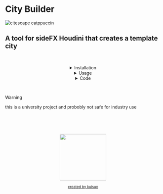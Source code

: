 # City Builder 



<!-- Image -->

![citescape catppuccin](https://github.com/JoeHarper-tech/VFX-6102-citybuilder/blob/main/pictures/cat_evening-sky.png?raw=true)

<!-- Title -->

## A tool for sideFX Houdini that creates a template city
&nbsp; <br>


<!-- Installation -->
<details align="center">
 <summary>Installation</summary>
    
 <p align="left">
  
 &nbsp; 
 ### Step one
 <img src="https://github.com/kuisux/VFX-6102-citybuilder/blob/main/pictures/installation/tut01.png?raw=true" width="500">\
 right click in the toolbar and click new tool <br>
 &nbsp; 
 ## 

 ### Step two
 <img src="https://github.com/kuisux/VFX-6102-citybuilder/blob/main/pictures/installation/step02.png?raw=true" width="500">\
 Fill in the Name and Label of the tool, add an icon aswell if you want :D <br>
 &nbsp; 
 ##
 
 ### Step three
 <img src="https://github.com/kuisux/VFX-6102-citybuilder/blob/main/pictures/installation/step03.png?raw=true" width="500">\
 Press the script tab, then paste the [script](https://github.com/kuisux/VFX-6102-citybuilder/blob/main/cityBuilder_v001.py) into the box <br>
 &nbsp; 
 ##


 ### Step four
 <img src="https://github.com/kuisux/VFX-6102-citybuilder/blob/main/pictures/installation/step04.png?raw=true" width="500">\
 Press the accpet button <br>
 &nbsp; 
 ##

</p>
</details>

<!-- Usage -->
<details align="center">
<summary>Usage</summary>

### Step One
<img src="https://github.com/kuisux/VFX-6102-citybuilder/blob/main/pictures/Usage/usageOne.png?raw=true" width="500">\
Press the tool from the tool shelf <br>
&nbsp;
##

### Step two
<img src="https://github.com/kuisux/VFX-6102-citybuilder/blob/main/pictures/Usage/usageTwo.png?raw=true" width="500">\
Fill in the window with the desired parameters <br>
&nbsp;
##
 
</details>

<!-- Code -->
<details align="center">
<summary>Code</summary>

<div align="left">
 
```python
from PySide2 import QtCore
from PySide2 import QtWidgets
import hou
import json
import os
import random


class cityBuilder(QtWidgets.QWidget):
    def __init__(self, parent=None):

#------------------------------------------------------------------------------------------------------------------
# Creating the Vertical Layout

        QtWidgets.QWidget.__init__(self, parent)
        self.setWindowTitle('City Builder')
        self.vBox = QtWidgets.QVBoxLayout()

#------------------------------------------------------------------------------------------------------------------
# Creating the widgets in the UI starting with Building Density

# Label
        hboxBuildingDensity = QtWidgets.QHBoxLayout()
        self.labelBuildingDensity = QtWidgets.QLabel(
            'How many buildings would you like'
            )
        self.labelBuildingDensity.setMinimumWidth(175)
        hboxBuildingDensity.addWidget(self.labelBuildingDensity)

# Text box

        self.textInputBuildingDensity = QtWidgets.QLineEdit(self)
        self.textInputBuildingDensity.setMinimumWidth(175)
        hboxBuildingDensity.addWidget(self.textInputBuildingDensity)
        self.vBox.addLayout(hboxBuildingDensity)

#------------------------------------------------------------------------------------------------------------------
# Max Floors

# Label
        hboxMaxFloors = QtWidgets.QHBoxLayout()
        self.labelMaxFloors = QtWidgets.QLabel(
            'whats the maximum ammount of floors for a building'
            )
        self.labelMaxFloors.setMinimumWidth(175)
        hboxMaxFloors.addWidget(self.labelMaxFloors)

# Text Box

        self.textInputMaxFloors = QtWidgets.QLineEdit(self)
        self.textInputMaxFloors.setMinimumWidth(175)
        hboxMaxFloors.addWidget(self.textInputMaxFloors)
        self.vBox.addLayout(hboxMaxFloors)

#------------------------------------------------------------------------------------------------------------------
# Min Floors

# Label
        hboxMinFloors = QtWidgets.QHBoxLayout()
        self.labelMinFloors = QtWidgets.QLabel(
            'what are the minimum ammount of floors for a building'
            )
        self.labelMinFloors.setMinimumWidth(175)
        hboxMinFloors.addWidget(self.labelMinFloors)

# Text Box

        self.TextInputMinFloors = QtWidgets.QLineEdit(self)
        self.TextInputMinFloors.setMinimumWidth(175)
        hboxMinFloors.addWidget(self.TextInputMinFloors)
        self.vBox.addLayout(hboxMinFloors)

#------------------------------------------------------------------------------------------------------------------
# Location

# Label
        hboxLocation = QtWidgets.QHBoxLayout()
        self.LabelLocation = QtWidgets.QLabel(
            'where would you like to placce the city'
            )
        self.LabelLocation.setMinimumWidth(175)
        hboxLocation.addWidget(self.LabelLocation)

# X location
        self.textInputLocationX = QtWidgets.QLineEdit(self)
        self.textInputLocationX.setMinimumWidth(50)

# Y Location
        self.textInputLocationY = QtWidgets.QLineEdit(self)
        self.textInputLocationY.setMinimumWidth(50)

# Z Location
        self.textInputLocationZ = QtWidgets.QLineEdit(self)
        self.textInputLocationZ.setMinimumWidth(50)
        
        hboxLocation.addWidget(self.textInputLocationX)
        hboxLocation.addWidget(self.textInputLocationY)
        hboxLocation.addWidget(self.textInputLocationZ)
        self.vBox.addLayout(hboxLocation)

#------------------------------------------------------------------------------------------------------------------
# Snap to ground
        '''
# Label
        
        hboxSnap = QtWidgets.QHBoxLayout()
        self.LabelSnap = QtWidgets.QLabel(
            'snap to ground?'
            )
        self.LabelSnap.setMinimumWidth(25)
        hboxSnap.addWidget(self.LabelSnap)

#check box
        self.checkBoxSnap = QtWidgets.QCheckBox()
        self.checkBoxSnap.setMinimumWidth(25)
        hboxSnap.addWidget(self.checkBoxSnap)
        self.vBox.addLayout(hboxSnap)     
        '''   

#label
        hboxSnapMenu = QtWidgets.QHBoxLayout()
        self.ddlLabel = QtWidgets.QLabel(
            'object to snap to'
        )
        self.ddlLabel.setMinimumWidth(175)
        hboxSnapMenu.addWidget(self.ddlLabel)
        
#drop down
        self.DdlSnap = QtWidgets.QComboBox()
        self.DdlSnap.addItem('None')
        self.DdlSnap.addItem('One')
        self.DdlSnap.addItem('two')
        self.DdlSnap.setMinimumWidth(175)
        hboxSnapMenu.addWidget(self.DdlSnap)
        self.vBox.addLayout(hboxSnapMenu)


        def ddlCheckBox(self, toggle):
            if toggle == QtCore.Qt.Checked:
                self.DdlSnap.setDisabled(False)
            else:
                self.DdlSnap.setDisabled(True)
#------------------------------------------------------------------------------------------------------------------
#Presets

#buttons
        hboxPresets = QtWidgets.QHBoxLayout()
        self.loadPreset = QtWidgets.QPushButton('Load Preset', self)
        self.savePreset = QtWidgets.QPushButton('Save Preset', self)
        hboxPresets.addWidget(self.loadPreset)
        hboxPresets.addWidget(self.savePreset)
        self.vBox.addLayout(hboxPresets)


        self.setLayout(self.vBox)

def onStateChanged(self):
        if self.checkBoxSnap.isChecked():
             self.DdlSnap.setItemDisabled(False)
        else:
                self.DdlSnap.setItemDisabled(True)
                
        # end def
def buildProject(self):
        print('hello world')
            
dialog = cityBuilder()
dialog.show()
```
</div>

</details>


<!-- Warning -->
 &nbsp; <br>
> [!WARNING]
> this is a university project and probobly not safe for industry use



<!-- Logo -->

 &nbsp; <br>
 &nbsp; <br>
 &nbsp; <br>
 
<div align="center">
<img src="https://github.com/kuisux/VFX-6102-citybuilder/blob/main/pictures/KuiLogo.png?raw=true" width="150"> <br>

<sub>[created by kuisux](https://github.com/kuisux)</sub>
</div>


